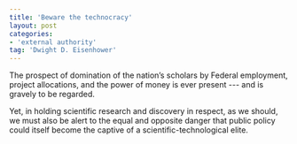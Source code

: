 ```yaml
---
title: 'Beware the technocracy'
layout: post
categories:
- 'external authority'
tag: 'Dwight D. Eisenhower'
---
```


The prospect of domination of the nation’s scholars by Federal employment, project allocations, and the power of money is ever present --- and is gravely to be regarded.

Yet, in holding scientific research and discovery in respect, as we should, we must also be alert to the equal and opposite danger that public policy could itself become the captive of a scientific-technological elite.